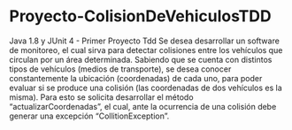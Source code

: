 # Proyecto-ColisionDeVehiculosTDD
Java 1.8 y JUnit 4 - Primer Proyecto Tdd
Se desea desarrollar un software de monitoreo, el cual sirva para detectar colisiones entre los vehículos que circulan por un área determinada. Sabiendo que se cuenta con distintos tipos de vehículos (medios de transporte), se desea conocer constantemente la ubicación (coordenadas) de cada uno, para poder evaluar si se produce una colisión (las coordenadas de dos vehículos es la misma). Para esto se solicita desarrollar el método “actualizarCoordenadas”, el cual, ante la ocurrencia de una colisión debe generar una excepción “CollitionException”.
